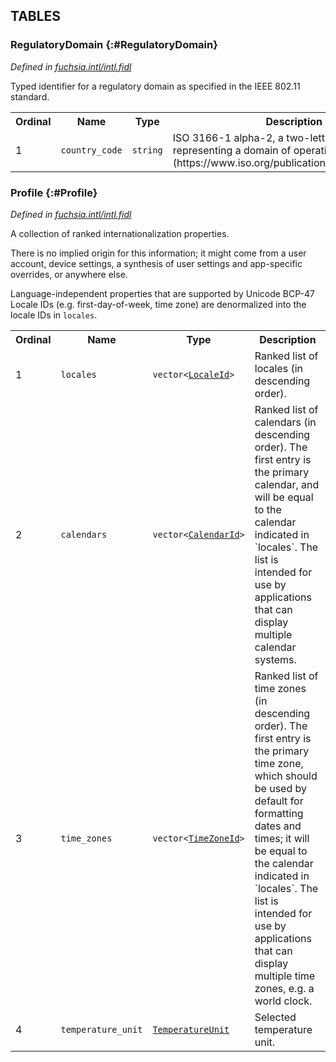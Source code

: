 
## **TABLES**

### RegulatoryDomain {:#RegulatoryDomain}


*Defined in [fuchsia.intl/intl.fidl](https://fuchsia.googlesource.com/fuchsia/+/master/sdk/fidl/fuchsia.intl/intl.fidl#8)*

 Typed identifier for a regulatory domain as specified in the IEEE 802.11 standard.


<table>
    <tr><th>Ordinal</th><th>Name</th><th>Type</th><th>Description</th></tr>
    <tr>
            <td>1</td>
            <td><code>country_code</code></td>
            <td>
                <code>string</code>
            </td>
            <td> ISO 3166-1 alpha-2, a two-letter code representing a domain of operation.
 (https://www.iso.org/publication/PUB500001.html)
</td>
        </tr></table>

### Profile {:#Profile}


*Defined in [fuchsia.intl/intl.fidl](https://fuchsia.googlesource.com/fuchsia/+/master/sdk/fidl/fuchsia.intl/intl.fidl#69)*

 A collection of ranked internationalization properties.

 There is no implied origin for this information; it might come from a user account, device
 settings, a synthesis of user settings and app-specific overrides, or anywhere else.

 Language-independent properties that are supported by Unicode BCP-47 Locale IDs (e.g.
 first-day-of-week, time zone) are denormalized into the locale IDs in `locales`.


<table>
    <tr><th>Ordinal</th><th>Name</th><th>Type</th><th>Description</th></tr>
    <tr>
            <td>1</td>
            <td><code>locales</code></td>
            <td>
                <code>vector&lt;<a class='link' href='#LocaleId'>LocaleId</a>&gt;</code>
            </td>
            <td> Ranked list of locales (in descending order).
</td>
        </tr><tr>
            <td>2</td>
            <td><code>calendars</code></td>
            <td>
                <code>vector&lt;<a class='link' href='#CalendarId'>CalendarId</a>&gt;</code>
            </td>
            <td> Ranked list of calendars (in descending order). The first entry is the primary calendar, and
 will be equal to the calendar indicated in `locales`.
 The list is intended for use by applications that can display multiple calendar systems.
</td>
        </tr><tr>
            <td>3</td>
            <td><code>time_zones</code></td>
            <td>
                <code>vector&lt;<a class='link' href='#TimeZoneId'>TimeZoneId</a>&gt;</code>
            </td>
            <td> Ranked list of time zones (in descending order). The first entry is the primary time zone,
 which should be used by default for formatting dates and times; it will be equal to the
 calendar indicated in `locales`.
 The list is intended for use by applications that can display multiple time zones, e.g.
 a world clock.
</td>
        </tr><tr>
            <td>4</td>
            <td><code>temperature_unit</code></td>
            <td>
                <code><a class='link' href='#TemperatureUnit'>TemperatureUnit</a></code>
            </td>
            <td> Selected temperature unit.
</td>
        </tr></table>
